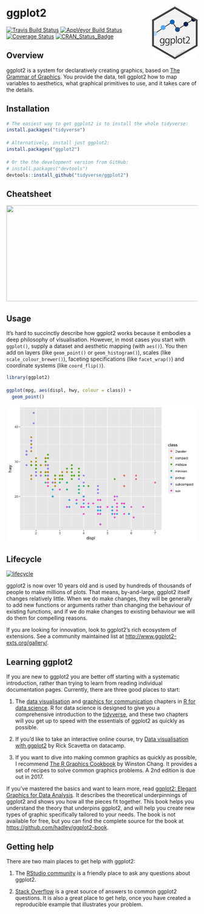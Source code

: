 
<!-- README.md is generated from README.Rmd. Please edit that file -->

# ggplot2 <img src="man/figures/logo.png" align="right" />

[![Travis Build
Status](https://travis-ci.org/tidyverse/ggplot2.svg?branch=master)](https://travis-ci.org/tidyverse/ggplot2)
[![AppVeyor Build
Status](https://ci.appveyor.com/api/projects/status/github/tidyverse/ggplot2?branch=master&svg=true)](https://ci.appveyor.com/project/tidyverse/ggplot2)
[![Coverage
Status](https://img.shields.io/codecov/c/github/tidyverse/ggplot2/master.svg)](https://codecov.io/github/tidyverse/ggplot2?branch=master)
[![CRAN\_Status\_Badge](http://www.r-pkg.org/badges/version/ggplot2)](https://cran.r-project.org/package=ggplot2)

## Overview

ggplot2 is a system for declaratively creating graphics, based on [The
Grammar of Graphics](http://amzn.to/2ef1eWp). You provide the data, tell
ggplot2 how to map variables to aesthetics, what graphical primitives to
use, and it takes care of the details.

## Installation

``` r
# The easiest way to get ggplot2 is to install the whole tidyverse:
install.packages("tidyverse")

# Alternatively, install just ggplot2:
install.packages("ggplot2")

# Or the the development version from GitHub:
# install.packages("devtools")
devtools::install_github("tidyverse/ggplot2")
```

## Cheatsheet

<a href="https://github.com/rstudio/cheatsheets/blob/master/data-visualization-2.1.pdf"><img src="https://raw.githubusercontent.com/rstudio/cheatsheets/master/pngs/thumbnails/data-visualization-cheatsheet-thumbs.png" width="630" height="252"/></a>

## Usage

It’s hard to succinctly describe how ggplot2 works because it embodies a
deep philosophy of visualisation. However, in most cases you start with
`ggplot()`, supply a dataset and aesthetic mapping (with `aes()`). You
then add on layers (like `geom_point()` or `geom_histogram()`), scales
(like `scale_colour_brewer()`), faceting specifications (like
`facet_wrap()`) and coordinate systems (like `coord_flip()`).

``` r
library(ggplot2)

ggplot(mpg, aes(displ, hwy, colour = class)) + 
  geom_point()
```

![](man/figures/README-example-1.png)<!-- -->

## Lifecycle

[![lifecycle](https://img.shields.io/badge/lifecycle-stable-brightgreen.svg)](https://www.tidyverse.org/lifecycle/#stable)

ggplot2 is now over 10 years old and is used by hundreds of thousands of
people to make millions of plots. That means, by-and-large, ggplot2
itself changes relatively little. When we do make changes, they will be
generally to add new functions or arguments rather than changing the
behaviour of existing functions, and if we do make changes to existing
behaviour we will do them for compelling reasons.

If you are looking for innovation, look to ggplot2’s rich ecosystem of
extensions. See a community maintained list at
<http://www.ggplot2-exts.org/gallery/>.

## Learning ggplot2

If you are new to ggplot2 you are better off starting with a systematic
introduction, rather than trying to learn from reading individual
documentation pages. Currently, there are three good places to start:

1.  The [data
    visualisation](http://r4ds.had.co.nz/data-visualisation.html) and
    [graphics for
    communication](http://r4ds.had.co.nz/graphics-for-communication.html)
    chapters in [R for data science](http://r4ds.had.co.nz). R for data
    science is designed to give you a comprehensive introduction to the
    [tidyverse](http://tidyverse.org), and these two chapters will you
    get up to speed with the essentials of ggplot2 as quickly as
    possible.

2.  If you’d like to take an interactive online course, try [Data
    visualisation with
    ggplot2](https://www.datacamp.com/courses/data-visualization-with-ggplot2-1)
    by Rick Scavetta on datacamp.

3.  If you want to dive into making common graphics as quickly as
    possible, I recommend [The R Graphics
    Cookbook](http://amzn.to/2dVfMfn) by Winston Chang. It provides a
    set of recipes to solve common graphics problems. A 2nd edition is
    due out in 2017.

If you’ve mastered the basics and want to learn more, read [ggplot2:
Elegant Graphics for Data Analysis](http://amzn.to/2fncG50). It
describes the theoretical underpinnings of ggplot2 and shows you how all
the pieces fit together. This book helps you understand the theory that
underpins ggplot2, and will help you create new types of graphic
specifically tailored to your needs. The book is not available for free,
but you can find the complete source for the book at
<https://github.com/hadley/ggplot2-book>.

## Getting help

There are two main places to get help with ggplot2:

1.  The [RStudio community](https://community.rstudio.com/) is a
    friendly place to ask any questions about ggplot2.

2.  [Stack
    Overflow](http://stackoverflow.com/questions/tagged/ggplot2?sort=frequent&pageSize=50)
    is a great source of answers to common ggplot2 questions. It is also
    a great place to get help, once you have created a reproducible
    example that illustrates your problem.
